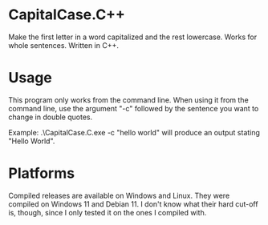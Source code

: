 # CapitalCase.C++
Make the first letter in a word capitalized and the rest lowercase. Works for whole sentences.  Written in C++.

# Usage
This program only works from the command line. When using it from the command line, use the argument "-c" followed by the sentence you want to change in double quotes.

Example: .\CapitalCase.C.exe -c "hello world" will produce an output stating "Hello World".

# Platforms
Compiled releases are available on Windows and Linux. They were compiled on Windows 11 and Debian 11. I don't know what their hard cut-off is, though, since I only tested it on the ones I compiled with.
